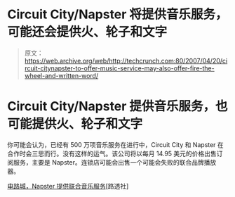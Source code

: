 # Circuit City/Napster 将提供音乐服务，可能还会提供火、轮子和文字

> 原文：<https://web.archive.org/web/http://techcrunch.com:80/2007/04/20/circuit-citynapster-to-offer-music-service-may-also-offer-fire-the-wheel-and-written-word/>

# Circuit City/Napster 提供音乐服务，也可能提供火、轮子和文字

你可能会认为，已经有 500 万项音乐服务在进行中，Circuit City 和 Napster 在合作时会三思而行。没有这样的运气。该公司将以每月 14.95 美元的价格出售订阅服务，主要是 Napster。连锁店可能会出售一个可能会失败的联合品牌播放器。

[电路城，Napster 提供联合音乐服务](https://web.archive.org/web/20210306122600/http://news.yahoo.com/s/nm/20070420/wr_nm/circuitcity_napster_dc)[路透社]
